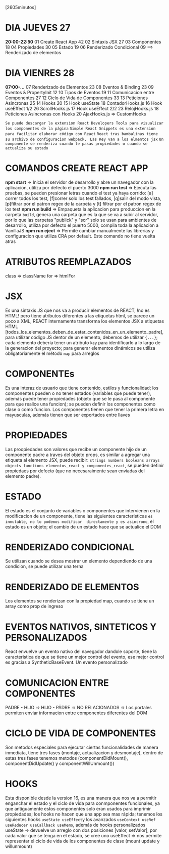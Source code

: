 [2605minutos]

# DIA JUEVES 27
  **20:00-22:50**
  01  Create React App                              42
  02  Sintaxis JSX                                  27
  03  Componentes                                   18
  04  Propiedades                                   30
  05  Estado                                        19
  06  Renderizado Condicional                       09  ==> Renderizado de elementos
# DIA VIENRES 28
  **07:00-...**
  07  Renderizado de Elementos                      23
  08  Eventos & Binding                             23
  09  Eventos & PropertyInit                        12
  10  Tipos de Eventos                              19
  11  Comunicacion entre Componentes                27
  12  Ciclo de Vida de Componentes                  33
  13  Peticiones Asincronas                         25
  14  Hooks                                         20
  15  Hook useState                                 18    ContadorHooks.js
  16  Hook useEffect 1/2                            26    ScrollHooks.js
  17  Hook useEffect 2/2                            23    RelojHooks.js
  18  Peticiones Asincronas con Hooks               20    AjaxHooks.js        =>  CustomHooks
  

  

`Se puede descargar la extension React Developers Tools para visualizar los componentes de la página`
`Simple React Snippets es una extension para facilitar elaborar código con React`
`React tras bambalinas tiene su archivo de configuracion webpack, `
`Las Key van a los elmentos jsx`
`Un componente se renderiza cuando le pasas propiedades o cuando se actualiza su estado`

# COMANDOS CREATE REACT APP
  **npm start** => Inicia el servidor de desarrollo y abre un navegador con la aplicacion, utiliza por defecto el puerto 3000
  **npm run test** => Ejecuta las pruebas, se pueden presionar letras cuando el test ya haya corrido: [a] correr todos los test, [f]correr solo los test fallados, [q]salir del modo vista, [p]filtrar por el patron regex de la carpeta y [t] filtrar por el patron regex de los test
  **npm run build** => Empaqueta la aplicacion para produccion en la carpeta `build`, genera una carpeta que es la que se va a subir al servidor, por lo que las carpetas "publick" y "scr" solo se usan para ambientes de desarrollo, utiliza por defecto el puerto 5000, compila toda la aplicacion a VanillaJS
  **npm run eject** => Permite cambiar manualmente las librerias y configuracion que utiliza CRA por default. Este comando no tiene vuelta atras

# ATRIBUTOS REEMPLAZADOS
  class   =>    className
  for     =>    htmlFor

# JSX
  Es una sintaxis JS que nos va a producir elementos de REACT, !no es HTML! pero tiene atributos diferentes a las etiquetas html, se parece un poco a XML, REACT internamente transforma los elementos JSX a etiquetas HTML [todos_los_elementos_deben_de_estar_contenidos_en_un_elemento_padre], para utilizar código JS dentor de un elemento, debemos de utilizar `{...}`; cada elemento debería tener un atributo `key` para identificarlo a lo largo de la generacion del proyecto; para generar elementos dinámicos se utiliza obligatoriamente el método `map` para arreglos

# COMPONENTEs
  Es una interaz de usuario que tiene contenido, estilos y funcionalidad; los componentes pueden o no tener estados (variables que puede tener), además puede tener propiedades (objeto que se le pasa al componente para que realice una funcion); se pueden definir los componentes como clase o como funcion.
  Los componentes tienen que tener la primera letra en mayusculas, además tienen que ser exportados entre llaves

# PROPIEDADES
  Las proopiedades son valores que recibe un componente hijo de un componente padre a traves del objeto props, es similar a agregar una etiqueta al elemento JSX, puede recibir: `strings numbers booleans arrays objects functions elementos_react y componentes_react`, se pueden definir propiedaes por defecto (que no necesaraimente sean enviadas del elemento padre).

# ESTADO
  El estado es el conjunto de variables o componentes que intervienen en la modificacion de un componente, tiene las siguientes caracteristicas `es inmutable, no lo podemos modificar  directamente y es asincrono`, el estado es un objeto; el cambio de un estado hace que se actualice el DOM

# RENDERIZADO CONDICIONAL
  Se utilizan cuando se desea mostrar un elemento dependiendo de una condicion, se puede utilizar una terna

# RENDERIZADO DE ELEMENTOS
  Los elementos se renderizan con la propiedad map, cuando se tiene un array como prop de ingreso

# EVENTOS NATIVOS, SINTETICOS Y PERSONALIZADOS
  React envuelve un evento nativo del navegador dandole soporte, tiene la caracteristica de que se tiene un mejor control del evento, ese mejor control es gracias a SyntheticBaseEvent. Un evento personalizado

# COMUNICACION ENTRE COMPONENTES
  PADRE - HIJO => 
  HIJO - PÄDRE =>
  NO RELACIONADOS => Los portales permiten enviar informacion entre componentes diferentes del DOM

# CICLO DE VIDA DE COMPONENTES
  Son metodos especiales para ejecutar ciertas funcionalidades de manera inmediata, tiene tres fases (montaje, actualizacion y desmontaje), dentro de estas tres fases tenemos metodos (componentDidMount(), componentDidUpdate() y componentWillUnmount())

# HOOKS
  Esta disponible desde la version 16, es una manera que nos va a permitir enganchar el estado y el ciclo de vida para conmponentes funcionales, ya que antiguamente estos componentes solo eran usados para imprimir propiedades; los hooks no hacen que una app sea mas rápida; tenemos los siguientes hooks `useState useEffect`y los avanzados `useContext useRef useReducer useCallback useMemo`, además de hooks personalizados
    useState => devuelve un arreglo con dos posiciones [valor, setValor], por cada valor que se tenga en el estado, se cree uno
    useEffect => nos permite representar el ciclo de vida de los componentes de clase (mount update y willunmount)